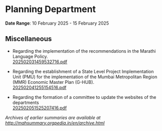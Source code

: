 # Planning Department

**Date Range**: 10 February 2025 - 15 February 2025


## Miscellaneous
- Regarding the implementation of the recommendations in the Marathi Language Policy.\
  [202502031459532716.pdf](https://gr.maharashtra.gov.in/Site/Upload/Government%20Resolutions/English/202502031459532716.pdf)

- Regarding the establishment of a State Level Project Implementation Unit (PMU) for the implementation of the Mumbai Metropolitan Region (MMR) Economic Master Plan (G-HUB).\
  [202502041255154516.pdf](https://gr.maharashtra.gov.in/Site/Upload/Government%20Resolutions/English/202502041255154516....pdf)

- Regarding the formation of a committee to update the websites of the departments\
  [202502051525207416.pdf](https://gr.maharashtra.gov.in/Site/Upload/Government%20Resolutions/English/202502051525207416.pdf)


*Archives of earlier summaries are available at http://mahsummary.orgpedia.in/en/archive.html*